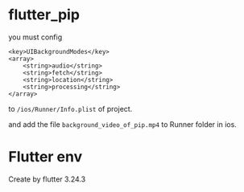 # flutter_pip

you must config 
```
<key>UIBackgroundModes</key>
<array>
	<string>audio</string>
	<string>fetch</string>
	<string>location</string>
	<string>processing</string>
</array>
```

to `/ios/Runner/Info.plist` of project.

and add the file `background_video_of_pip.mp4` to Runner folder in ios.  

# Flutter env
Create by flutter 3.24.3